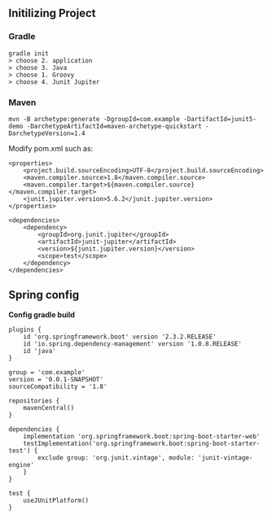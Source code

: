 ## Initilizing Project

### Gradle

```
gradle init
> choose 2. application
> choose 3. Java
> choose 1. Groovy
> choose 4. Junit Jupiter
```

### Maven

`mvn -B archetype:generate -DgroupId=com.example -DartifactId=junit5-demo -DarchetypeArtifactId=maven-archetype-quickstart -DarchetypeVersion=1.4`

Modify pom.xml such as:

```
<properties>
    <project.build.sourceEncoding>UTF-8</project.build.sourceEncoding>
    <maven.compiler.source>1.8</maven.compiler.source>
    <maven.compiler.target>${maven.compiler.source}</maven.compiler.target>
    <junit.jupiter.version>5.6.2</junit.jupiter.version>
</properties>

<dependencies>
    <dependency>
        <groupId>org.junit.jupiter</groupId>
        <artifactId>junit-jupiter</artifactId>
        <version>${junit.jupiter.version}</version>
        <scope>test</scope>
    </dependency>
</dependencies>
```

## Spring config

**Config gradle build**

```
plugins {
	id 'org.springframework.boot' version '2.3.2.RELEASE'
	id 'io.spring.dependency-management' version '1.0.8.RELEASE'
	id 'java'
}

group = 'com.example'
version = '0.0.1-SNAPSHOT'
sourceCompatibility = '1.8'

repositories {
	mavenCentral()
}

dependencies {
	implementation 'org.springframework.boot:spring-boot-starter-web'
	testImplementation('org.springframework.boot:spring-boot-starter-test') {
		exclude group: 'org.junit.vintage', module: 'junit-vintage-engine'
	}
}

test {
	useJUnitPlatform()
}
```

